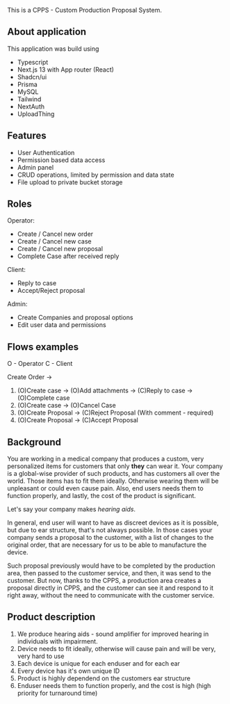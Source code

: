 This is a CPPS - Custom Production Proposal System.

## About application

This application was build using

- Typescript
- Next.js 13 with App router (React)
- Shadcn/ui
- Prisma
- MySQL
- Tailwind
- NextAuth
- UploadThing

## Features

- User Authentication
- Permission based data access
- Admin panel
- CRUD operations, limited by permission and data state
- File upload to private bucket storage

## Roles

Operator:

- Create / Cancel new order
- Create / Cancel new case
- Create / Cancel new proposal
- Complete Case after received reply

Client:

- Reply to case
- Accept/Reject proposal

Admin:

- Create Companies and proposal options
- Edit user data and permissions

## Flows examples

O - Operator
C - Client

Create Order ->

1. (O)Create case -> (O)Add attachments -> (C)Reply to case -> (O)Complete case
2. (O)Create case -> (O)Cancel Case
3. (O)Create Proposal -> (C)Reject Proposal (With comment - required)
4. (O)Create Proposal -> (C)Accept Proposal

## Background

You are working in a medical company that produces a custom, very personalized items for customers that only **they** can wear it.
Your company is a global-wise provider of such products, and has customers all over the world.
Those items has to fit them ideally. Otherwise wearing them will be unpleasant or could even cause pain.
Also, end users needs them to function properly, and lastly, the cost of the product is significant.

Let's say your company makes _hearing aids_.

In general, end user will want to have as discreet devices as it is possible, but due to ear structure, that's not always possible.
In those cases your company sends a proposal to the customer, with a list of changes to the original order, that are necessary for us to be able to manufacture the device.

Such proposal previously would have to be completed by the production area, then passed to the customer service, and then, it was send to the customer.
But now, thanks to the CPPS, a production area creates a proposal directly in CPPS, and the customer can see it and respond to it right away, without the need to communicate with the customer service.

## Product description

1. We produce hearing aids - sound amplifier for improved hearing in individuals with impairment.
2. Device needs to fit ideally, otherwise will cause pain and will be very, very hard to use
3. Each device is unique for each enduser and for each ear
4. Every device has it's own unique ID
5. Product is highly dependend on the customers ear structure
6. Enduser needs them to function properly, and the cost is high (high priority for turnaround time)
